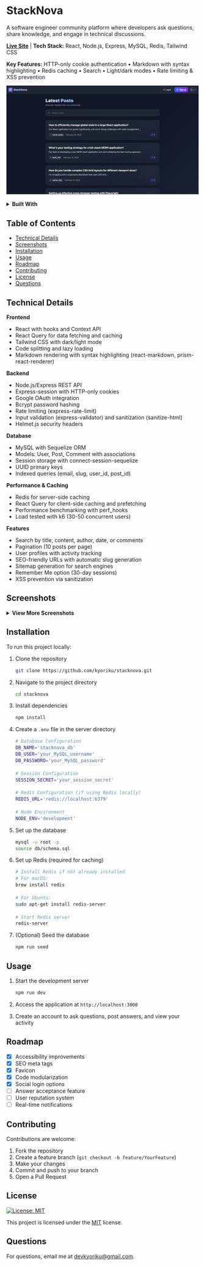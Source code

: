 # StackNova

A software engineer community platform where developers ask questions, share knowledge, and engage in technical discussions.

**[Live Site](https://stacknova.ca)** | **Tech Stack:** React, Node.js, Express, MySQL, Redis, Tailwind CSS

**Key Features:** HTTP-only cookie authentication • Markdown with syntax highlighting • Redis caching • Search • Light/dark modes • Rate limiting & XSS prevention

![Home Page](client/public/readme-screenshots/home.png)

<details>
<summary><b>Built With</b></summary>

[![JavaScript](https://img.shields.io/badge/JavaScript-F7DF1E.svg?style=for-the-badge&logo=JavaScript&logoColor=black)](https://developer.mozilla.org/en-US/docs/Web/JavaScript)
[![React](https://img.shields.io/badge/React-61DAFB.svg?style=for-the-badge&logo=React&logoColor=black)](https://react.dev/)
[![Tailwind CSS](https://img.shields.io/badge/Tailwind%20CSS-06B6D4.svg?style=for-the-badge&logo=TailwindCSS&logoColor=white)](https://tailwindcss.com/docs/installation/using-vite)
[![React Query](https://img.shields.io/badge/React%20Query-FF4154.svg?style=for-the-badge&logo=react-query&logoColor=white)](https://tanstack.com/query/latest/docs/framework/react/installation)
[![Node.js](https://img.shields.io/badge/Node.js-339933.svg?style=for-the-badge&logo=Node.js&logoColor=white)](https://nodejs.org/)
[![Express](https://img.shields.io/badge/Express-000000.svg?style=for-the-badge&logo=Express&logoColor=white)](https://expressjs.com/)
[![MySQL](https://img.shields.io/badge/MySQL-4479A1.svg?style=for-the-badge&logo=MySQL&logoColor=white)](https://www.mysql.com/)
[![Sequelize](https://img.shields.io/badge/Sequelize-52B0E7.svg?style=for-the-badge&logo=Sequelize&logoColor=white)](https://sequelize.org/)
[![Redis](https://img.shields.io/badge/Redis-DC382D.svg?style=for-the-badge&logo=Redis&logoColor=white)](https://redis.io/)
[![Vite](https://img.shields.io/badge/Vite-646CFF.svg?style=for-the-badge&logo=Vite&logoColor=white)](https://vite.dev/guide/)

</details>

## Table of Contents
- [Technical Details](#technical-details)
- [Screenshots](#screenshots)
- [Installation](#installation)
- [Usage](#usage)
- [Roadmap](#roadmap)
- [Contributing](#contributing)
- [License](#license)
- [Questions](#questions)

## Technical Details

**Frontend**
- React with hooks and Context API
- React Query for data fetching and caching
- Tailwind CSS with dark/light mode
- Code splitting and lazy loading
- Markdown rendering with syntax highlighting (react-markdown, prism-react-renderer)

**Backend**
- Node.js/Express REST API
- Express-session with HTTP-only cookies
- Google OAuth integration
- Bcrypt password hashing
- Rate limiting (express-rate-limit)
- Input validation (express-validator) and sanitization (sanitize-html)
- Helmet.js security headers

**Database**
- MySQL with Sequelize ORM
- Models: User, Post, Comment with associations
- Session storage with connect-session-sequelize
- UUID primary keys
- Indexed queries (email, slug, user_id, post_id)

**Performance & Caching**
- Redis for server-side caching
- React Query for client-side caching and prefetching
- Performance benchmarking with perf_hooks
- Load tested with k6 (30-50 concurrent users)

**Features**
- Search by title, content, author, date, or comments
- Pagination (10 posts per page)
- User profiles with activity tracking
- SEO-friendly URLs with automatic slug generation
- Sitemap generation for search engines
- Remember Me option (30-day sessions)
- XSS prevention via sanitization

## Screenshots
<details>
<summary><b>View More Screenshots</b></summary>

![Post Details](client/public/readme-screenshots/post.png)
![User Dashboard](client/public/readme-screenshots/dashboard.png)
![User Profile](client/public/readme-screenshots/profile.png)

</details>

## Installation
To run this project locally:

1. Clone the repository
    ```bash
    git clone https://github.com/kyoriku/stacknova.git
    ```

2. Navigate to the project directory
    ```bash
    cd stacknova
    ```

3. Install dependencies
    ```bash
    npm install
    ```

4. Create a `.env` file in the server directory
    ```bash
    # Database Configuration
    DB_NAME='stacknova_db'
    DB_USER='your_MySQL_username'
    DB_PASSWORD='your_MySQL_password'
    
    # Session Configuration
    SESSION_SECRET='your_session_secret'
    
    # Redis Configuration (if using Redis locally)
    REDIS_URL='redis://localhost:6379'
    
    # Node Environment
    NODE_ENV='development'
    ```

5. Set up the database
    ```bash
    mysql -u root -p
    source db/schema.sql
    ```

6. Set up Redis (required for caching)
    ```bash
    # Install Redis if not already installed
    # For macOS:
    brew install redis
    
    # For Ubuntu:
    sudo apt-get install redis-server
    
    # Start Redis server
    redis-server
    ```

7. (Optional) Seed the database
    ```bash
    npm run seed
    ```

## Usage
1. Start the development server
    ```bash
    npm run dev
    ```

2. Access the application at `http://localhost:3000`

3. Create an account to ask questions, post answers, and view your activity

## Roadmap
- [x] Accessibility improvements
- [x] SEO meta tags
- [x] Favicon
- [x] Code modularization
- [x] Social login options
- [ ] Answer acceptance feature
- [ ] User reputation system
- [ ] Real-time notifications

## Contributing
Contributions are welcome:

1. Fork the repository
2. Create a feature branch (`git checkout -b feature/YourFeature`)
3. Make your changes
4. Commit and push to your branch
5. Open a Pull Request

## License
[![License: MIT](https://img.shields.io/badge/License-MIT-blue.svg?style=for-the-badge&logo=mit)](https://opensource.org/licenses/MIT)

This project is licensed under the [MIT](https://opensource.org/licenses/MIT) license.

## Questions
For questions, email me at devkyoriku@gmail.com.